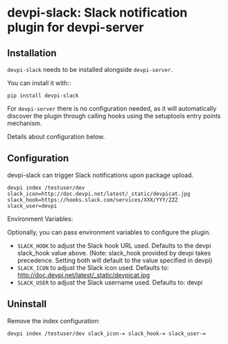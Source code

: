 devpi-slack: Slack notification plugin for devpi-server
=======================================================

Installation
------------

``devpi-slack`` needs to be installed alongside ``devpi-server``.

You can install it with::

    pip install devpi-slack

For ``devpi-server`` there is no configuration needed, as it will automatically discover the plugin through calling hooks using the setuptools entry points mechanism.

Details about configuration below.

Configuration
-------------

devpi-slack can trigger Slack notifications upon package upload.

    devpi index /testuser/dev slack_icon=http://doc.devpi.net/latest/_static/devpicat.jpg slack_hook=https://hooks.slack.com/services/XXX/YYY/ZZZ slack_user=devpi

Environment Variables:

Optionally, you can pass environment variables to configure the plugin.

- ``SLACK_HOOK`` to adjust the Slack hook URL used. Defaults to the devpi slack_hook value above. (Note: slack_hook provided by devpi takes precedence. Setting both will default to the value specified in devpi)
- ``SLACK_ICON`` to adjust the Slack icon used. Defaults to: <http://doc.devpi.net/latest/_static/devpicat.jpg>
- ``SLACK_USER`` to adjust the Slack username used. Defaults to: devpi

Uninstall
---------

Remove the index configuration:

    devpi index /testuser/dev slack_icon-= slack_hook-= slack_user-=
